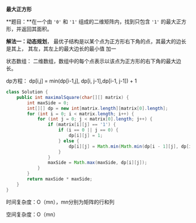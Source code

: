 **最大正方形**

**题目：**在一个由 `'0'` 和 `'1'` 组成的二维矩阵内，找到只包含 `'1'` 的最大正方形，并返回其面积。

**解法一：动态规划**， 最优子结构是以某个点为正方形右下角的点，其最大的边长是其上， 其左，其左上的最大边长的最小值 加一

状态数组： 二维数组，数组中的每个点表示以该点为正方形的右下角的最大边长。

dp方程： dp[i,j]  = min(dp[i-1,j], dp[i, j-1],dp[i-1, j-1]) + 1

```java
class Solution {
    public int maximalSquare(char[][] matrix) {
        int maxSide = 0;
        int[][] dp = new int[matrix.length][matrix[0].length];
        for (int i = 0; i < matrix.length; i++) {
            for (int j = 0; j < matrix[0].length; j++) {
                if (matrix[i][j] == '1') {
                    if (i == 0 || j == 0) {
                        dp[i][j] = 1;
                    } else {
                        dp[i][j] = Math.min(Math.min(dp[i - 1][j], dp[i][j - 1]), dp[i -1][j - 1]) + 1;
                    }
                }
                maxSide = Math.max(maxSide, dp[i][j]);
            }
        }
        return maxSide * maxSide;
    }
}
```

时间复杂度：O（mn），mn分别为矩阵的行和列

空间复杂度：O（mn）